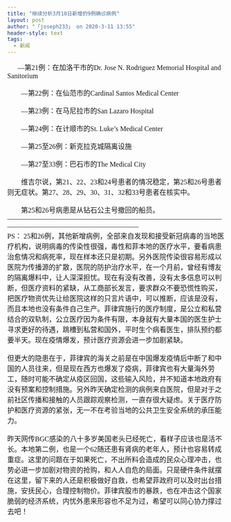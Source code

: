 ```yaml
---
title: "继续分析3月10日新增的9例确诊病例"
layout: post
author: "「joseph233」 on 2020-3-11 13:55"
header-style: text
tags:
  - 新闻
---
```


<head></head>
<body>
 <div align="left"> 
  <font face="微软雅黑"><font style="font-size:16px">&nbsp; &nbsp;&nbsp; &nbsp;—第21例：在加洛干市的Dr. Jose N. Rodriguez Memorial Hospital and Sanitorium</font></font> 
 </div>
 <br> 
 <div align="left"> 
  <font face="微软雅黑"><font style="font-size:16px">　　—第22例：在仙范市的Cardinal Santos Medical Center</font></font> 
 </div>
 <br> 
 <div align="left"> 
  <font face="微软雅黑"><font style="font-size:16px">　　—第23例：在马尼拉市的San Lazaro Hospital</font></font> 
 </div>
 <br> 
 <div align="left"> 
  <font face="微软雅黑"><font style="font-size:16px">　　—第24例：在计顺市的St. Luke’s Medical Center</font></font> 
 </div>
 <br> 
 <div align="left"> 
  <font face="微软雅黑"><font style="font-size:16px">　　—第25至26例：新克拉克城隔离设施</font></font> 
 </div>
 <br> 
 <div align="left"> 
  <font face="微软雅黑"><font style="font-size:16px">　　—第27至33例：巴石市的The Medical City</font></font> 
 </div>
 <br> 
 <div align="left"> 
  <font face="微软雅黑"><font style="font-size:16px">　　维吉尔说，第21、22、23和24号患者的情况稳定，第25和26号患者则无症状。第27、28、29、30、31、32和33号患者在核实中。</font></font> 
 </div>
 <br> 
 <div align="left"> 
  <font face="微软雅黑"><font style="font-size:16px">　　第25和26号病患是从钻石公主号撤回的船员。</font></font> 
 </div> 
 <div align="left"> 
  <font face="微软雅黑"><font style="font-size:16px">——————————————————————————————————————————————————</font></font> 
 </div> 
 <div align="left"> 
  <font face="微软雅黑"><font style="font-size:16px">PS： 25和26例，其他新增病例，全部来自发现和接受新冠病毒的当地医疗机构，说明病毒的传染性很强，毒性和菲本地的医疗水平，要看病患治愈情况和病死率，现在样本还只是初期。另外医院传染很容易形成以医院为传播源的扩散，医院的防护治疗水平，在一个月前，曾经有博友的隔离爆料中，让人深深担忧。现在有没有改善，没有太多信息可以判断，但医疗资料的紧缺，从工商部长发言，要求群众不要恐慌性购买，把医疗物资优先让给医院这样的只言片语中，可以推断，应该是没有，而且本地也没有条件自己生产。菲律宾施行的医疗制度，是公立和私营结合的双轨制，公立医疗因为条件有限，本身就有大量本国的医生护士寻求更好的待遇，跳槽到私营和国外，平时生个病看医生，排队预约都要半天。现在疫情爆发，预计医疗资源会进一步加剧紧缺。</font></font> 
 </div> 
 <div align="left"> 
  <font face="微软雅黑"><font style="font-size:16px"><br> </font></font> 
 </div> 
 <div align="left"> 
  <font face="微软雅黑"><font style="font-size:16px">但更大的隐患在于，菲律宾的海关之前是在中国爆发疫情后中断了和中国的人员往来，但是现在西方也爆发了疫病，菲律宾也有大量海外劳工，随时可能不确定从疫区回国，这些输入风险，并不知道本地政府有没有预案和控制措施。另外昨天确定检测的病例来自医院，但是对于之前社区传播和接触的人员跟踪观察检测，一直存很大疑虑。关于医疗防护和医疗资源的紧张，无一不在考验当地的公共卫生安全系统的承压能力。</font></font> 
 </div> 
 <div align="left"> 
  <font face="微软雅黑"><font style="font-size:16px"><br> </font></font> 
 </div> 
 <div align="left"> 
  <font face="微软雅黑"><font style="font-size:16px">昨天网传BGC感染的八十多岁美国老头已经死亡，看样子应该也是活不长。本地第二例，也是一个62随还患有肾病的老年人，预计也容易转成重症。这里的问题在于如果死亡，不出所料会造成的民众心理冲击，也势必进一步加剧对物资的抢购，和人人自危的局面。只是硬件条件就摆在这里，留下来的人还是积极做好自救，也希望菲政府可以及时出台措施，安抚民心，合理控制物价。菲律宾股市的暴跌，也在冲击这个国家脆弱的经济系统，内忧外患来形容也不足为过，希望可以同心协力撑过去吧！</font></font> 
 </div>
 <br> 
 <br>
</body>


